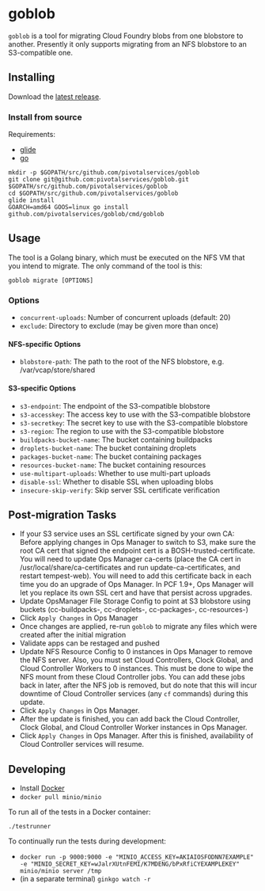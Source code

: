 # goblob

`goblob` is a tool for migrating Cloud Foundry blobs from one blobstore to
another. Presently it only supports migrating from an NFS blobstore to an
S3-compatible one.

## Installing

Download the [latest release](https://github.com/pivotalservices/goblob/releases/latest).

### Install from source

Requirements:

* [glide](https://github.com/masterminds/glide)
* [go](https://golang.org)

```
mkdir -p $GOPATH/src/github.com/pivotalservices/goblob
git clone git@github.com:pivotalservices/goblob.git $GOPATH/src/github.com/pivotalservices/goblob
cd $GOPATH/src/github.com/pivotalservices/goblob
glide install
GOARCH=amd64 GOOS=linux go install github.com/pivotalservices/goblob/cmd/goblob
```

## Usage

The tool is a Golang binary, which must be executed on the NFS VM that you intend to migrate. The only command of the tool is this:

`goblob migrate [OPTIONS]`

### Options

* `concurrent-uploads`: Number of concurrent uploads (default: 20)
* `exclude`: Directory to exclude (may be given more than once)

#### NFS-specific Options

* `blobstore-path`: The path to the root of the NFS blobstore, e.g. /var/vcap/store/shared

#### S3-specific Options

* `s3-endpoint`: The endpoint of the S3-compatible blobstore
* `s3-accesskey`: The access key to use with the S3-compatible blobstore
* `s3-secretkey`: The secret key to use with the S3-compatible blobstore
* `s3-region`: The region to use with the S3-compatible blobstore
* `buildpacks-bucket-name`: The bucket containing buildpacks
* `droplets-bucket-name`: The bucket containing droplets
* `packages-bucket-name`: The bucket containing packages
* `resources-bucket-name`: The bucket containing resources
* `use-multipart-uploads`: Whether to use multi-part uploads
* `disable-ssl`: Whether to disable SSL when uploading blobs
* `insecure-skip-verify`: Skip server SSL certificate verification

## Post-migration Tasks

- If your S3 service uses an SSL certificate signed by your own CA: Before applying changes in Ops Manager to switch to S3, make sure the root CA cert that signed the endpoint cert is a BOSH-trusted-certificate. You will need to update Ops Manager ca-certs (place the CA cert in /usr/local/share/ca-certificates and run update-ca-certificates, and restart tempest-web). You will need to add this certificate back in each time you do an upgrade of Ops Manager. In PCF 1.9+, Ops Manager will let you replace its own SSL cert and have that persist across upgrades.
- Update OpsManager File Storage Config to point at S3 blobstore using buckets (cc-buildpacks-<uniqueid>, cc-droplets-<uniqueid>, cc-packages-<uniqueid>, cc-resources-<uniqueid>)
- Click `Apply Changes` in Ops Manager
- Once changes are applied, re-run `goblob` to migrate any files which were created after the initial migration
- Validate apps can be restaged and pushed
- Update NFS Resource Config to 0 instances in Ops Manager to remove the NFS server. Also, you must set Cloud Controllers, Clock Global, and Cloud Controller Workers to 0 instances. This must be done to wipe the NFS mount from these Cloud Controller jobs. You can add these jobs back in later, after the NFS job is removed, but do note that this will incur downtime of Cloud Controller services (any `cf` commands) during this update.
- Click `Apply Changes` in Ops Manager.
- After the update is finished, you can add back the Cloud Controller, Clock Global, and Cloud Controller Worker instances in Ops Manager.
- Click `Apply Changes` in Ops Manager. After this is finished, availability of Cloud Controller services will resume.

## Developing

* Install [Docker](https://www.docker.com/products/docker)
* `docker pull minio/minio`

To run all of the tests in a Docker container:

`./testrunner`

To continually run the tests during development:

* `docker run -p 9000:9000 -e "MINIO_ACCESS_KEY=AKIAIOSFODNN7EXAMPLE" -e "MINIO_SECRET_KEY=wJalrXUtnFEMI/K7MDENG/bPxRfiCYEXAMPLEKEY" minio/minio server /tmp`
* (in a separate terminal) `ginkgo watch -r`
